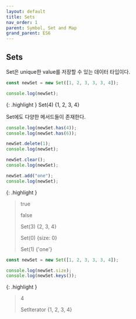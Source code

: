 ```yaml
---
layout: default
title: Sets
nav_order: 1
parent: Symbol, Set and Map
grand_parent: ES6
---
```


## Sets

Set은 unique한 value를 저장할 수 있는 데이터 타입이다.

```js
const newSet = new Set([1, 2, 3, 3, 3, 4]);

console.log(newSet);
```

{: .highlight }
Set(4) {1, 2, 3, 4}

Set에도 다양한 메서드들이 존재한다.

```js
console.log(newSet.has(4));
console.log(newSet.has(6));

newSet.delete(1);
console.log(newSet);

newSet.clear();
console.log(newSet);

newSet.add("one");
console.log(newSet);
```

{: .highlight }

> true
>
> false
>
> Set(3) {2, 3, 4}
>
> Set(0) {size: 0}
>
> Set(1) {'one'}

```js
const newSet = new Set([1, 2, 3, 3, 3, 4]);

console.log(newSet.size);
console.log(newSet.keys());
```

{: .highlight }

> 4
>
> SetIterator {1, 2, 3, 4}
